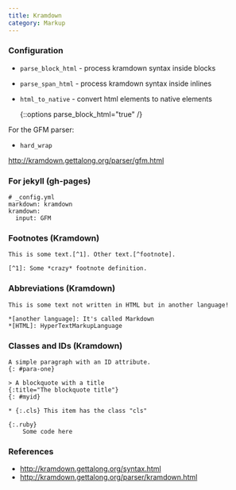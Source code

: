 ```yaml
---
title: Kramdown
category: Markup
---
```


### Configuration

-   `parse_block_html` - process kramdown syntax inside blocks
-   `parse_span_html` - process kramdown syntax inside inlines
-   `html_to_native` - convert html elements to native elements

    {::options parse_block_html="true" /}

For the GFM parser:

-   `hard_wrap`

http://kramdown.gettalong.org/parser/gfm.html

### For jekyll (gh-pages)

    # _config.yml
    markdown: kramdown
    kramdown:
      input: GFM

### Footnotes (Kramdown)

    This is some text.[^1]. Other text.[^footnote].

    [^1]: Some *crazy* footnote definition.

### Abbreviations (Kramdown)

    This is some text not written in HTML but in another language!

    *[another language]: It's called Markdown
    *[HTML]: HyperTextMarkupLanguage

### Classes and IDs (Kramdown)

    A simple paragraph with an ID attribute.
    {: #para-one}

    > A blockquote with a title
    {:title="The blockquote title"}
    {: #myid}

    * {:.cls} This item has the class "cls"

    {:.ruby}
        Some code here

### References

-   http://kramdown.gettalong.org/syntax.html
-   http://kramdown.gettalong.org/parser/kramdown.html
